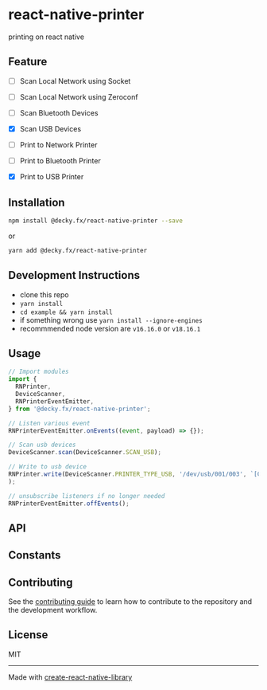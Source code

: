 # react-native-printer

printing on react native

## Feature
- [ ] Scan Local Network using Socket
- [ ] Scan Local Network using Zeroconf
- [ ] Scan Bluetooth Devices
- [x] Scan USB Devices
- [ ] Print to Network Printer
- [ ] Print to Bluetooth Printer
- [x] Print to USB Printer


## Installation

```sh
npm install @decky.fx/react-native-printer --save
```
or

```sh
yarn add @decky.fx/react-native-printer
```

## Development Instructions

- clone this repo
- `yarn install` 
- `cd example && yarn install`
- if something wrong use `yarn install --ignore-engines`
- recommmended node version are `v16.16.0` or `v18.16.1`

## Usage

```js
// Import modules
import {
  RNPrinter,
  DeviceScanner,
  RNPrinterEventEmitter,
} from '@decky.fx/react-native-printer';

// Listen various event
RNPrinterEventEmitter.onEvents((event, payload) => {});

// Scan usb devices
DeviceScanner.scan(DeviceScanner.SCAN_USB);

// Write to usb device 
RNPrinter.write(DeviceScanner.PRINTER_TYPE_USB, '/dev/usb/001/003', `[C]<img>${imageUri}</img>\n"` + '[L]\n'
);

// unsubscribe listeners if no longer needed
RNPrinterEventEmitter.offEvents();
```

## API

## Constants

## Contributing

See the [contributing guide](CONTRIBUTING.md) to learn how to contribute to the repository and the development workflow.

## License

MIT

---

Made with [create-react-native-library](https://github.com/callstack/react-native-builder-bob)

